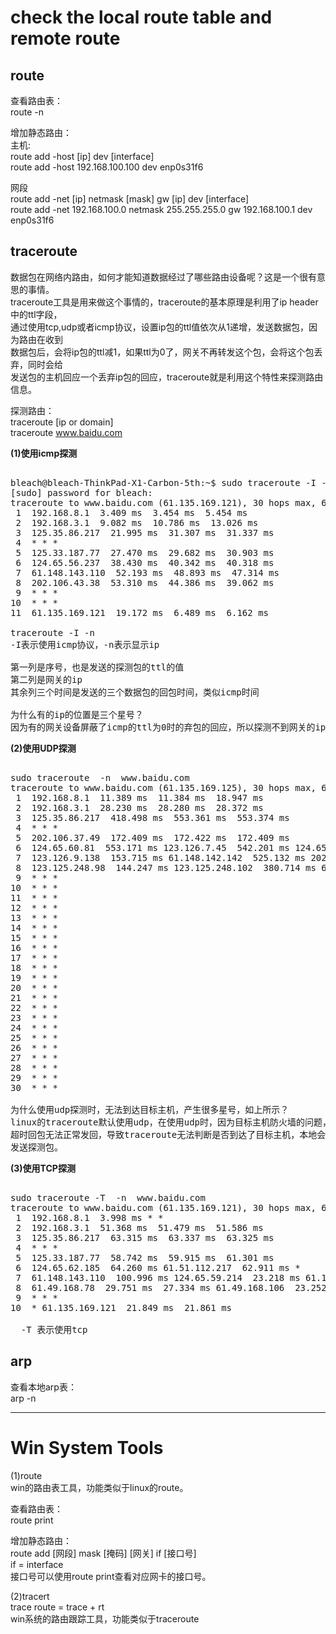 # check the local route table and remote route    
    
## route      
查看路由表：    
route -n    
    
增加静态路由：    
主机:    
route add -host [ip] dev [interface]    
route add -host 192.168.100.100 dev enp0s31f6    
    
网段    
route add -net  [ip] netmask [mask] gw [ip] dev [interface]    
route add -net  192.168.100.0 netmask 255.255.255.0 gw 192.168.100.1 dev enp0s31f6    
  
    
## traceroute    
数据包在网络内路由，如何才能知道数据经过了哪些路由设备呢？这是一个很有意思的事情。    
traceroute工具是用来做这个事情的，traceroute的基本原理是利用了ip header中的ttl字段，    
通过使用tcp,udp或者icmp协议，设置ip包的ttl值依次从1递增，发送数据包，因为路由在收到    
数据包后，会将ip包的ttl减1，如果ttl为0了，网关不再转发这个包，会将这个包丢弃，同时会给    
发送包的主机回应一个丢弃ip包的回应，traceroute就是利用这个特性来探测路由信息。    
    
探测路由：    
traceroute [ip or domain]    
traceroute  www.baidu.com    
    
**(1)使用icmp探测**    
<pre>    
bleach@bleach-ThinkPad-X1-Carbon-5th:~$ sudo traceroute -I -n  www.baidu.com    
[sudo] password for bleach:    
traceroute to www.baidu.com (61.135.169.121), 30 hops max, 60 byte packets    
 1  192.168.8.1  3.409 ms  3.454 ms  5.454 ms    
 2  192.168.3.1  9.082 ms  10.786 ms  13.026 ms    
 3  125.35.86.217  21.995 ms  31.307 ms  31.337 ms    
 4  * * *    
 5  125.33.187.77  27.470 ms  29.682 ms  30.903 ms    
 6  124.65.56.237  38.430 ms  40.342 ms  40.318 ms    
 7  61.148.143.110  52.193 ms  48.893 ms  47.314 ms    
 8  202.106.43.38  53.310 ms  44.386 ms  39.062 ms    
 9  * * *    
10  * * *    
11  61.135.169.121  19.172 ms  6.489 ms  6.162 ms    
    
traceroute -I -n    
-I表示使用icmp协议，-n表示显示ip    
    
第一列是序号，也是发送的探测包的ttl的值    
第二列是网关的ip    
其余列三个时间是发送的三个数据包的回包时间，类似icmp时间    
    
为什么有的ip的位置是三个星号？    
因为有的网关设备屏蔽了icmp的ttl为0时的弃包的回应，所以探测不到网关的ip    
</pre>    
    
    
**(2)使用UDP探测**    
<pre>    
sudo traceroute  -n  www.baidu.com    
traceroute to www.baidu.com (61.135.169.125), 30 hops max, 60 byte packets    
 1  192.168.8.1  11.389 ms  11.384 ms  18.947 ms    
 2  192.168.3.1  28.230 ms  28.280 ms  28.372 ms    
 3  125.35.86.217  418.498 ms  553.361 ms  553.374 ms    
 4  * * *    
 5  202.106.37.49  172.409 ms  172.422 ms  172.409 ms    
 6  124.65.60.81  553.171 ms 123.126.7.45  542.201 ms 124.65.57.85  542.109 ms    
 7  123.126.9.138  153.715 ms 61.148.142.142  525.132 ms 202.106.227.10  524.984 ms    
 8  123.125.248.98  144.247 ms 123.125.248.102  380.714 ms 61.49.168.110  380.630 ms    
 9  * * *    
10  * * *    
11  * * *    
12  * * *    
13  * * *    
14  * * *    
15  * * *    
16  * * *    
17  * * *    
18  * * *    
19  * * *    
20  * * *    
21  * * *    
22  * * *    
23  * * *    
24  * * *    
25  * * *    
26  * * *    
27  * * *    
28  * * *    
29  * * *    
30  * * *    
    
为什么使用udp探测时，无法到达目标主机，产生很多星号，如上所示？    
linux的traceroute默认使用udp，在使用udp时，因为目标主机防火墙的问题，目标主机的    
超时回包无法正常发回，导致traceroute无法判断是否到达了目标主机，本地会一直增加ttl值    
发送探测包。    
</pre>    
    
**(3)使用TCP探测**    
<pre>    
sudo traceroute -T  -n  www.baidu.com    
traceroute to www.baidu.com (61.135.169.121), 30 hops max, 60 byte packets    
 1  192.168.8.1  3.998 ms * *    
 2  192.168.3.1  51.368 ms  51.479 ms  51.586 ms    
 3  125.35.86.217  63.315 ms  63.337 ms  63.325 ms    
 4  * * *    
 5  125.33.187.77  58.742 ms  59.915 ms  61.301 ms    
 6  124.65.62.185  64.260 ms 61.51.112.217  62.911 ms *    
 7  61.148.143.110  100.996 ms 124.65.59.214  23.218 ms 61.148.143.110  64.637 ms    
 8  61.49.168.78  29.751 ms  27.334 ms 61.49.168.106  23.252 ms    
 9  * * *    
10  * 61.135.169.121  21.849 ms  21.861 ms    
    
  -T 表示使用tcp    
</pre>    
  
## arp    
查看本地arp表：    
arp -n    
  
  
----------------------------------------------------  
# Win System Tools  
(1)route     
win的路由表工具，功能类似于linux的route。    
  
查看路由表：      
route print     
  
增加静态路由：    
route  add [网段]  mask [掩码]  [网关]  if  [接口号]    
if = interface      
接口号可以使用route print查看对应网卡的接口号。    
  
(2)tracert      
trace route = trace + rt      
win系统的路由跟踪工具，功能类似于traceroute    
